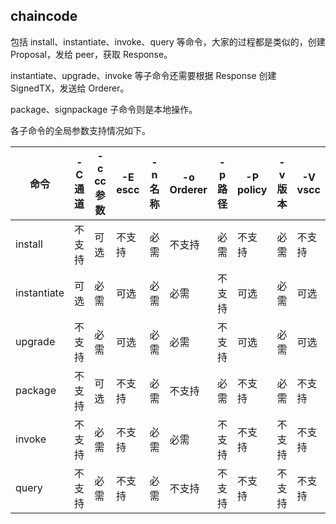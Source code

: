 ## chaincode
包括 install、instantiate、invoke、query 等命令，大家的过程都是类似的，创建 Proposal，发给 peer，获取 Response。

instantiate、upgrade、invoke 等子命令还需要根据 Response 创建 SignedTX，发送给 Orderer。

package、signpackage 子命令则是本地操作。

各子命令的全局参数支持情况如下。

| 命令 |-C 通道| -c cc 参数| -E escc | -n 名称 | -o Orderer | -p 路径 | -P policy | -v 版本 | -V vscc |
| -- | -- | -- | -- | -- | -- | -- | -- | -- | -- |
| install|不支持| 可选 |不支持|必需|不支持|必需|不支持| 必需 | 不支持 |
| instantiate|可选| 必需 |可选|必需|必需|不支持|可选|必需 | 可选 |
| upgrade|不支持| 必需 |可选|必需|必需|不支持|可选| 必需| 可选 |
| package|不支持| 可选 |不支持|必需|不支持|必需|不支持|必需 | 不支持|
| invoke |不支持| 必需 |不支持|必需|必需|不支持|不支持|不支持|不支持 |
| query |不支持| 必需 |不支持|必需|不支持|不支持|不支持|不支持|不支持 |
